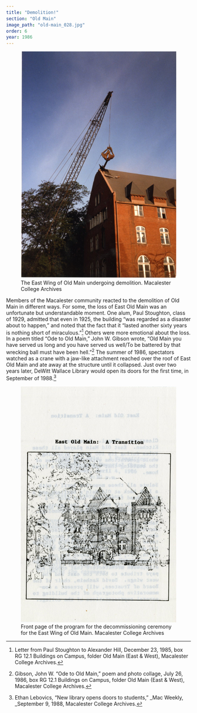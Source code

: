 ```yaml
---
title: "Demolition!"
section: "Old Main"
image_path: "old-main_028.jpg"
order: 6
year: 1986
---
```


 <figure>
   <img src="/images/old-main_028.jpg">
   <figcaption>
        The East Wing of Old Main undergoing demolition. Macalester College Archives
   </figcaption>
</figure>

Members of the Macalester community reacted to the demolition of Old Main in different ways. For some, the loss of East Old Main was an unfortunate but understandable moment. One alum, Paul Stoughton, class of 1929, admitted that even in 1925, the building “was regarded as a disaster about to happen,” and noted that the fact that it “lasted another sixty years is nothing short of miraculous.”[^1] Others were more emotional about the loss. In a poem titled “Ode to Old Main,” John W. Gibson wrote, “Old Main you have served us long and you have served us well/To be battered by that wrecking ball must have been hell.”[^2] The summer of 1986, spectators watched as a crane with a jaw-like attachment reached over the roof of East Old Main and ate away at the structure until it collapsed. Just over two years later, DeWitt Wallace Library would open its doors for the first time, in September of 1988.[^3]

 <figure>
   <img src="/images/old-main_013.jpg">
   <figcaption>
        Front page of the program for the decommissioning ceremony for the East Wing of Old Main. Macalester College Archives
   </figcaption>
</figure>

[^1]:
     Letter from Paul Stoughton to Alexander Hill, December 23, 1985, box RG 12.1 Buildings on Campus, folder Old Main (East & West), Macalester College Archives.

[^2]:
     Gibson, John W. “Ode to Old Main,” poem and photo collage, July 26, 1986, box RG 12.1 Buildings on Campus, folder Old Main (East & West), Macalester College Archives. 

[^3]:
     Ethan Lebovics, “New library opens doors to students,” _Mac Weekly, _September 9, 1988, Macalester College Archives.
